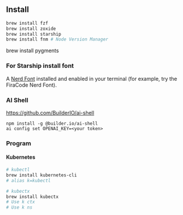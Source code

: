 ## Install

```bash
brew install fzf
brew install zoxide
brew install starship
brew install fnm # Node Version Manager
```

brew install pygments

### For Starship install font
A [Nerd Font](https://www.nerdfonts.com/font-downloads) installed and enabled in your terminal (for example, try the FiraCode Nerd Font).

### AI Shell

https://github.com/BuilderIO/ai-shell

```
npm install -g @builder.io/ai-shell
ai config set OPENAI_KEY=<your token>
```

### Program 


#### Kubernetes

```bash
# kubectl
brew install kubernetes-cli
# alias k=kubectl

# kubectx
brew install kubectx
# Use k ctx
# Use k ns
```